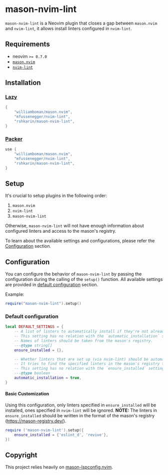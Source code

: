 # mason-nvim-lint

`mason-nvim-lint` is a Neovim plugin that closes a gap between `mason.nvim` and `nvim-lint`, it allows install linters configured in `nvim-lint`.

## Requirements

-   neovim `>= 0.7.0`
-   [`mason.nvim`](https://github.com/williamboman/mason.nvim)
-   [`nvim-lint`](https://github.com/mfussenegger/nvim-lint)

## Installation

### [Lazy](https://github.com/folke/lazy.nvim)

```lua
{
    "williamboman/mason.nvim",
    "mfussenegger/nvim-lint",
    "rshkarin/mason-nvim-lint",
}
```

### [Packer](https://github.com/wbthomason/packer.nvim)

```lua
use {
    "williamboman/mason.nvim",
    "mfussenegger/nvim-lint",
    "rshkarin/mason-nvim-lint",
}
```

## Setup

It's crucial to setup plugins in the following order:

1. `mason.nvim`
2. `nvim-lint`
3. `mason-nvim-lint`

Otherwise, `mason-nvim-lint` will not have enough information about configured linters and access to the mason's registry.

To learn about the available settings and configurations, please refer the [Configuration](#configuration) section.

## Configuration

You can configure the behavior of `mason-nvim-lint` by passing the configuration during the calling of the `setup()` function. 
All available settings are provided in [default configuration](#default-configuration) section.

Example:

```lua
require("mason-nvim-lint").setup()
```

### Default configuration

```lua
local DEFAULT_SETTINGS = {
    -- A list of linters to automatically install if they're not already installed. Example: { "eslint_d", "revive" }
    -- This setting has no relation with the `automatic_installation` setting.
    -- Names of linters should be taken from the mason's registry.
    ---@type string[]
    ensure_installed = {},

    -- Whether linters that are set up (via nvim-lint) should be automatically installed if they're not already installed.
    -- It tries to find the specified linters in the mason's registry to proceed with installation.
    -- This setting has no relation with the `ensure_installed` setting.
    ---@type boolean
    automatic_installation = true,
}
```

#### Basic Customization

Using this configuration, only linters specified in `ensure_installed` will be installed, ones specified in `nvim-lint` will be ignored.
**NOTE:** The linters in `ensure_installed` should be written in the format of the mason's registry (https://mason-registry.dev/).

```lua
require ('mason-nvim-lint').setup({
    ensure_installed = {'eslint_d', 'revive'},
})
```

## Copyright
This project relies heavily on [mason-lspconfig.nvim](https://github.com/williamboman/mason-lspconfig.nvim).
